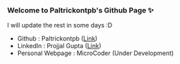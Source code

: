 ### Welcome to Paltrickontpb's Github Page ✨

I will update the rest in some days :D

- Github : Paltrickontpb ([Link](https://github.com/paltrickontpb))
- LinkedIn : Projjal Gupta ([Link](https://www.linkedin.com/in/projjalgupta))
- Personal Webpage : MicroCoder (Under Development)

<!--
**paltrickontpb/paltrickontpb** is a ✨ _special_ ✨ repository because its `README.md` (this file) appears on your GitHub profile.

Here are some ideas to get you started:

- 🔭 I’m currently working on ...
- 🌱 I’m currently learning ...
- 👯 I’m looking to collaborate on ...
- 🤔 I’m looking for help with ...
- 💬 Ask me about ...
- 📫 How to reach me: ...
- 😄 Pronouns: ...
- ⚡ Fun fact: ...
-->
